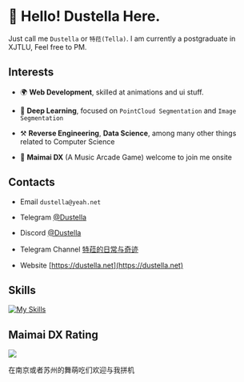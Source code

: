 
# 👋 Hello! Dustella Here.
  
Just call me `Dustella` or `特菈(Tella)`. I am currently a postgraduate in XJTLU, Feel free to PM. 

## Interests 

- 🌍 **Web Development**, skilled at animations and ui stuff.  

- 🧭 **Deep Learning**, focused on `PointCloud Segmentation` and `Image Segmentation` 
  
- ⚒️ **Reverse Engineering**, **Data Science**,  among many other things related to Computer Science

- 🎹 **Maimai DX** (A Music Arcade Game) welcome to join me onsite 




## Contacts

- Email `dustella@yeah.net` 

- Telegram [@Dustella](https://t.me/dustella)

- Discord [@Dustella](https://discord.com/invite/jFVaECpK)

- Telegram Channel [特菈的日常与奇迹](https://t.me/dailytella)

- Website [https://dustella.net](https://dustella.net)

<!-- ## Projects

I am currently mantaining two community projects:

- [NUISTCraft](https://www.nuistcraft.com), An Unofficial Minecraft Server 

- [NUISTShare](https://nuistshare.cn), A Resource Sharing Platform for NUIST (Altered to AList right now, new version is under development)

Numerous projects associated with NUIST can be discovered in my repositories, ranging from an automated I-NUIST portal login to sophisticated Typst thesis templates, adapters tailored for the MIAI Curriculum, along with various other tools and resources.  -->

## Skills

[![My Skills](https://skillicons.dev/icons?i=js,html,css,ts,react,vue,vite,go,rust,vscode,express,arduino,cloudflare,docker,git,heroku,linux,md,mongodb,mysql,nodejs,docker,ae,cs,flask,gitlab,nuxtjs,sass,vercel,octave,powershell,py,nginx,ps,pr,postgres,redis,sqlite,tailwind,webpack,windicss,wordpress,workers,bash,astro,cpp,dotnet,flask,svg,threejs,tensorflow)](https://skillicons.dev)

## Maimai DX Rating

<img src="https://dxrating.luoling.moe/api/genImage/Dustella?dummy=dummy1 " />

在南京或者苏州的舞萌吃们欢迎与我拼机
